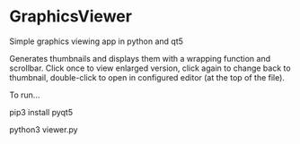 # GraphicsViewer
Simple graphics viewing app in python and qt5

Generates thumbnails and displays them with a wrapping function and scrollbar. 
Click once to view enlarged version, click again to change back to thumbnail, double-click to open in configured editor (at the top of the file).

To run...

pip3 install pyqt5

python3 viewer.py
